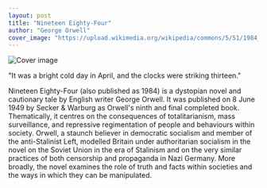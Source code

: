 ```yaml
---
layout: post
title: "Nineteen Eighty-Four"
author: "George Orwell"
cover_image: "https://upload.wikimedia.org/wikipedia/commons/5/51/1984_first_edition_cover.jpg"
---
```



![Cover image](https://upload.wikimedia.org/wikipedia/commons/5/51/1984_first_edition_cover.jpg)




"It was a bright cold day in April, and the clocks were striking thirteen."




Nineteen Eighty-Four (also published as 1984) is a dystopian novel and cautionary tale by English writer George Orwell. It was published on 8 June 1949 by Secker & Warburg as Orwell's ninth and final completed book. Thematically, it centres on the consequences of totalitarianism, mass surveillance, and repressive regimentation of people and behaviours within society. Orwell, a staunch believer in democratic socialism and member of the anti-Stalinist Left, modelled Britain under authoritarian socialism in the novel on the Soviet Union in the era of Stalinism and on the very similar practices of both censorship and propaganda in Nazi Germany. More broadly, the novel examines the role of truth and facts within societies and the ways in which they can be manipulated.